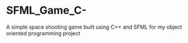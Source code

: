 # SFML_Game_C-
A simple space shooting game built using C++ and SFML for my object oriented programming project

